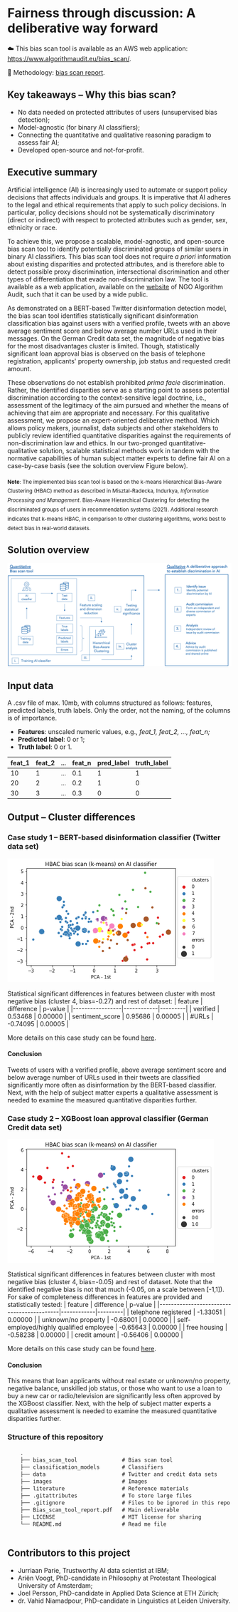 # Fairness through discussion: A deliberative way forward

☁️ This bias scan tool is available as an AWS web application: https://www.algorithmaudit.eu/bias_scan/. 

📄 Methodology: [bias scan report](https://github.com/NGO-Algorithm-Audit/Bias_scan/blob/master/Bias_scan_tool_report.pdf).

## Key takeaways – Why this bias scan?

- No data needed on protected attributes of users (unsupervised bias detection); 
- Model-agnostic (for binary AI classifiers); 
- Connecting the quantitative and qualitative reasoning paradigm to assess fair AI;
- Developed open-source and not-for-profit.

## Executive summary
Artificial intelligence (AI) is increasingly used to automate or support policy decisions that affects individuals and groups. It is imperative that AI adheres to the legal and ethical requirements that apply to such policy decisions. In particular, policy decisions should not be systematically discriminatory (direct or indirect) with respect to protected attributes such as gender, sex, ethnicity or race.

To achieve this, we propose a scalable, model-agnostic, and open-source bias scan tool to identify potentially discriminated groups of similar users in binary AI classifiers. This bias scan tool does not require *a priori* information about existing disparities and protected attributes, and is therefore able to detect possible proxy discrimination, intersectional discrimination and other types of differentiation that evade non-discrimination law. The tool is available as a web application, available on the [website](https://www.algorithmaudit.eu/bias_scan/) of NGO Algorithm Audit, such that it can be used by a wide public.

As demonstrated on a BERT-based Twitter disinformation detection model, the bias scan tool identifies statistically significant disinformation classification bias against users with a verified profile, tweets with an above average sentiment score and below average number URLs used in their messages. On the German Credit data set, the magnitude of negative bias for the most disadvantages cluster is limited. Though, statistically significant loan approval bias is observed on the basis of telephone registration, applicants' property ownership, job status and requested credit amount.

These observations do not establish prohibited *prima facie* discrimination. Rather, the identified disparities serve as a starting point to assess potential discrimination according to the context-sensitive legal doctrine, i.e., assessment of the legitimacy of the aim pursued and whether the means of achieving that aim are appropriate and necessary. For this qualitative assessment, we propose an expert-oriented deliberative method. Which allows policy makers, journalist, data subjects and other stakeholders to publicly review identified quantitative disparities against the requirements of non-discrimination law and ethics. In our two-pronged quantitative-qualitative solution, scalable statistical methods work in tandem with the normative capabilities of human subject matter experts to define fair AI on a case-by-case basis (see the solution overview Figure below). 

<sub>**Note**: The implemented bias scan tool is based on the k-means Hierarchical Bias-Aware Clustering (HBAC) method as described in Misztal-Radecka, Indurkya, *Information Processing and Management*. Bias-Aware Hierarchical Clustering for detecting the discriminated groups of users in recommendation systems (2021). Additional research indicates that k-means HBAC, in comparison to other clustering algorithms, works best to detect bias in real-world datasets.</sub>

## Solution overview
![image](./images/Quantitative_qualitatitive.png)

## Input data
A .csv file of max. 10mb, with columns structured as follows: features, predicted labels, truth labels. Only the order, not the naming, of the columns is of importance.

- **Features**: unscaled numeric values, e.g., *feat_1, feat_2, ..., feat_n;*
- **Predicted label**: 0 or 1;
- **Truth label**: 0 or 1.

| feat_1 | feat_2 | ... | feat_n | pred_label | truth_label |
|--------|--------|-----|--------|------------|-------------|
| 10     | 1      | ... | 0.1    | 1          | 1           |
| 20     | 2      | ... | 0.2    | 1          | 0           |
| 30     | 3      | ... | 0.3    | 0          | 0           |

## Output – Cluster differences

### Case study 1 – BERT-based disinformation classifier (Twitter data set)
![image](./images/Bias_scan_BERT_disinfo_classifier.png)

Statistical significant differences in features between cluster with most negative bias (cluster 4, bias=-0.27) and rest of dataset:
| feature         | difference | p-value |
|-----------------|------------|---------|
| verified        | 0.53468    | 0.00000 |
| sentiment_score | 0.95686    | 0.00005 |
| #URLs           | -0.74095   | 0.00005 |

More details on this case study can be found [here](https://github.com/NGO-Algorithm-Audit/Bias_scan/blob/master/HBAC_scan/HBAC_BERT_disinformation_classifier.ipynb). 

#### Conclusion
Tweets of users with a verified profile, above average sentiment score and below average number of URLs used in their tweets are classified significantly more often as disinformation by the BERT-based classifier. Next, with the help of subject matter experts a qualitative assessment is needed to examine the measured quantitative disparities further.

### Case study 2 – XGBoost loan  approval classifier (German Credit data set)

![image](./images/Bias_scan_XGBoost_loan_approval_classifier.png)

Statistical significant differences in features between cluster with most negative bias (cluster 4, bias=-0.05) and rest of dataset. Note that the identified negative bias is not that much (-0.05, on a scale between [-1,1]). For sake of completeness differences in features are provided and statistically tested: 
| feature                                   | difference | p-value |
|-------------------------------------------|------------|---------|
| telephone registered                      | -1.33051   | 0.00000 |
| unknown/no property                       | -0.68001   | 0.00000 |
| self-employed/highly qualified employee   | -0.65643   | 0.00000 |
| free housing                              | -0.58238   | 0.00000 |
| credit amount                             | -0.56406   | 0.00000 |

More details on this case study can be found [here](https://github.com/NGO-Algorithm-Audit/Bias_scan/blob/master/HBAC_scan/HBAC_loan_approval_classifier.ipynb). 

#### Conclusion
This means that loan applicants without real estate or unknown/no property, negative balance, unskilled job status, or those who want to use a loan to buy a new car or radio/television are significantly less often approved by the XGBoost classifier. Next, with the help of subject matter experts a qualitative assessment is needed to examine the measured quantitative disparities further.

### Structure of this repository
```
    .
    ├── bias_scan_tool              # Bias scan tool 
    ├── classification_models       # Classifiers
    ├── data                        # Twitter and credit data sets
    ├── images                      # Images
    ├── literature                  # Reference materials
    ├── .gitattributes              # To store large files
    ├── .gitignore                  # Files to be ignored in this repo
    ├── Bias_scan_tool_report.pdf   # Main deliverable
    ├── LICENSE                     # MIT license for sharing 
    └── README.md                   # Read me file 
    
```

## Contributors to this project
- Jurriaan Parie, Trustworthy AI data scientist at IBM;
- Ariën Voogt, PhD-candidate in Philosophy at Protestant Theological University of Amsterdam;
- Joel Persson, PhD-candidate in Applied Data Science at ETH Zürich;
- dr. Vahid Niamadpour, PhD-candidate in Linguistics at Leiden University.